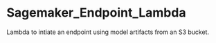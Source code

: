 # Sagemaker_Endpoint_Lambda

Lambda to intiate an endpoint using model artifacts from an S3 bucket. 
